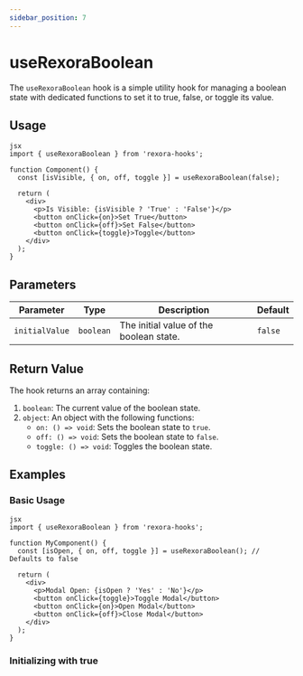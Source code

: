 ```yaml
---
sidebar_position: 7
---
```


# useRexoraBoolean

The `useRexoraBoolean` hook is a simple utility hook for managing a boolean state with dedicated functions to set it to true, false, or toggle its value.

## Usage
```
jsx
import { useRexoraBoolean } from 'rexora-hooks';

function Component() {
  const [isVisible, { on, off, toggle }] = useRexoraBoolean(false);

  return (
    <div>
      <p>Is Visible: {isVisible ? 'True' : 'False'}</p>
      <button onClick={on}>Set True</button>
      <button onClick={off}>Set False</button>
      <button onClick={toggle}>Toggle</button>
    </div>
  );
}
```
## Parameters

| Parameter      | Type    | Description                             | Default |
| -------------- | ------- | --------------------------------------- | ------- |
| `initialValue` | `boolean` | The initial value of the boolean state. | `false` |

## Return Value

The hook returns an array containing:

1.  `boolean`: The current value of the boolean state.
2.  `object`: An object with the following functions:
    *   `on: () => void`: Sets the boolean state to `true`.
    *   `off: () => void`: Sets the boolean state to `false`.
    *   `toggle: () => void`: Toggles the boolean state.

## Examples

### Basic Usage
```
jsx
import { useRexoraBoolean } from 'rexora-hooks';

function MyComponent() {
  const [isOpen, { on, off, toggle }] = useRexoraBoolean(); // Defaults to false

  return (
    <div>
      <p>Modal Open: {isOpen ? 'Yes' : 'No'}</p>
      <button onClick={toggle}>Toggle Modal</button>
      <button onClick={on}>Open Modal</button>
      <button onClick={off}>Close Modal</button>
    </div>
  );
}
```
### Initializing with true